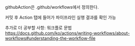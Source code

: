 githubAction은 .github/workflows에서 정의한다.

커밋 후 Action 탭에 들어가 파이프라인 실행 결과를 확인 가능

추가로 더 공부할 사항: 워크플로 문법
https://docs.github.com/ko/actions/writing-workflows/about-workflows#understanding-the-workflow-file 
